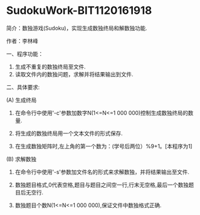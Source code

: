 ﻿# SudokuWork-BIT1120161918
简介：数独游戏(Sudoku)，实现生成数独终局和解数独功能.

作者：李林峰

一、程序功能：

1. 生成不重复的数独终局至文件.
2. 读取文件内的数独问题，求解并将结果输出到文件.

二、具体要求:

(A)  生成终局

1. 在命令行中使用'-c'参数加数字N(1<=N<=1 000 000)控制生成数独终局的数量.
2. 将生成的数独终局用一个文本文件的形式保存.

3. 在生成数独矩阵时,左上角的第一个数为：(学号后两位）%9+1。[本程序为1]

(B)  求解数独

1. 在命令行中使用'-s'参数加文件名的形式来求解数独，并将结果输出至文件.
2. 数独题目格式,0代表空格,题目与题目之间空一行,行末无空格,最后一个数独题目后无空行.

3. 数独题目个数N(1<=N<=1 000 000),保证文件中数独格式正确.

